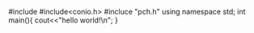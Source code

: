 #include <iostream>
#include<conio.h>
#incluce "pch.h"
using namespace std;
int main(){
  cout<<"hello world!\n";
}
